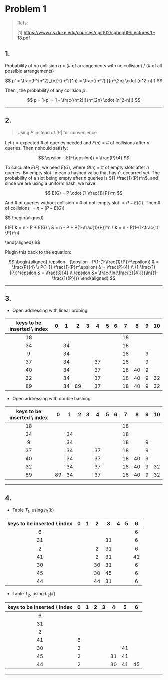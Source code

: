 # Problem 1

> Refs:
> 
> [1] https://www.cs.duke.edu/courses/cps102/spring09/Lectures/L-18.pdf

## 1.

Probability of no collision $q$ = (# of arrangements with no collision) / (# of all possible arrangements)

$$
p' = \frac{P^{n^2}_{n}}{(n^2)^n} = \frac{(n^2)!}{n^{2n} \cdot (n^2-n)!}
$$

Then , the probability of any collision $p$ :

$$
p = 1-p' = 1 - \frac{(n^2)!}{n^{2n} \cdot (n^2-n)!}
$$

---

## 2.

> Using $P$ instead of $|P|$ for convenience

Let $\epsilon$ = expected # of queries needed and $F(n)$ = # of collisions after $n$ queries.
Then $\epsilon$ should satisfy:

$$
\epsilon - E(F(\epsilon)) = \frac{P}{4}
$$

To calculate $E(F)$, we need $E(G)$, where $G(n)$ = # of empty slots after $n$ queries. By empty slot I mean a hashed value that hasn't occurred yet.
The probability of a slot being empty after $n$ queries is $(1-\frac{1}{P})^n$, and since we are using a uniform hash, we have:

$$
E(G) = P \cdot (1-\frac{1}{P})^n
$$

And # of queries without collision $=$ # of not-empty slot $= P-E(G)$.
Then # of collisions $= n - (P-E(G))$

$$
\begin{aligned}

E(F) & = n - P + E(G) \\
& = n - P + P(1-\frac{1}{P})^n \\
& = n - P(1-(1-\frac{1}{P})^n)

\end{aligned}
$$

Plugin this back to the equation:

$$
\begin{aligned}
\epsilon - (\epsilon - P(1-(1-\frac{1}{P})^\epsilon)) & = \frac{P}{4} \\
P(1-(1-\frac{1}{P})^\epsilon) & = \frac{P}{4} \\
(1-\frac{1}{P})^\epsilon & = \frac{3}{4} \\
\epsilon &= \frac{\ln{\frac{3}{4}}}{\ln{(1-\frac{1}{P})}}
\end{aligned}
$$

---

## 3.

- Open addressing with linear probing

| keys to be inserted  \  index | 0   | 1   | 2   | 3   | 4   | 5   | 6   | 7   | 8   | 9   | 10  |
|:-----------------------------:|:---:|:---:|:---:|:---:|:---:|:---:|:---:|:---:|:---:|:---:|:---:|
| 18                            |     |     |     |     |     |     |     | 18  |     |     |     |
| 34                            |     | 34  |     |     |     |     |     | 18  |     |     |     |
| 9                             |     | 34  |     |     |     |     |     | 18  |     | 9   |     |
| 37                            |     | 34  |     |     | 37  |     |     | 18  |     | 9   |     |
| 40                            |     | 34  |     |     | 37  |     |     | 18  | 40  | 9   |     |
| 32                            |     | 34  |     |     | 37  |     |     | 18  | 40  | 9   | 32  |
| 89                            |     | 34  | 89  |     | 37  |     |     | 18  | 40  | 9   | 32  |

- Open addressing with double hashing

| keys to be inserted  \  index | 0   | 1   | 2   | 3   | 4   | 5   | 6   | 7   | 8   | 9   | 10  |
|:-----------------------------:|:---:|:---:|:---:|:---:|:---:|:---:|:---:|:---:|:---:|:---:|:---:|
| 18                            |     |     |     |     |     |     |     | 18  |     |     |     |
| 34                            |     | 34  |     |     |     |     |     | 18  |     |     |     |
| 9                             |     | 34  |     |     |     |     |     | 18  |     | 9   |     |
| 37                            |     | 34  |     |     | 37  |     |     | 18  |     | 9   |     |
| 40                            |     | 34  |     |     | 37  |     |     | 18  | 40  | 9   |     |
| 32                            |     | 34  |     |     | 37  |     |     | 18  | 40  | 9   | 32  |
| 89                            | 89  | 34  |     |     | 37  |     |     | 18  | 40  | 9   | 32  |

---

## 4.

- Table $T_1$, using $h_1(k)$

| keys to be inserted  \  index | 0   | 1   | 2   | 3   | 4   | 5   | 6   |
|:-----------------------------:|:---:|:---:|:---:|:---:|:---:|:---:|:---:|
| 6                             |     |     |     |     |     |     | 6   |
| 31                            |     |     |     | 31  |     |     | 6   |
| 2                             |     |     | 2   | 31  |     |     | 6   |
| 41                            |     |     | 2   | 31  |     |     | 41  |
| 30                            |     |     | 30  | 31  |     |     | 6   |
| 45                            |     |     | 30  | 45  |     |     | 6   |
| 44                            |     |     | 44  | 31  |     |     | 6   |

- Table $T_2$, using $h_2(k)$

| keys to be inserted  \  index | 0   | 1   | 2   | 3   | 4   | 5   | 6   |
|:-----------------------------:|:---:|:---:|:---:|:---:|:---:|:---:|:---:|
| 6                             |     |     |     |     |     |     |     |
| 31                            |     |     |     |     |     |     |     |
| 2                             |     |     |     |     |     |     |     |
| 41                            | 6   |     |     |     |     |     |     |
| 30                            | 2   |     |     |     |     | 41  |     |
| 45                            | 2   |     |     |     | 31  | 41  |     |
| 44                            | 2   |     |     |     | 30  | 41  | 45  |

--- 
